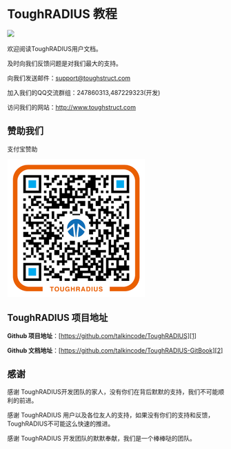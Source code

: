 # ToughRADIUS 教程

![][image-1]

欢迎阅读ToughRADIUS用户文档。

及时向我们反馈问题是对我们最大的支持。

向我们发送邮件：support@toughstruct.com

加入我们的QQ交流群组：247860313,487229323(开发)

访问我们的网站：http://www.toughstruct.com

## 赞助我们

支付宝赞助

![](imgs/toughradius_support.png "赞助ToughRADIUS开发者")


## ToughRADIUS 项目地址

**Github 项目地址**：[https://github.com/talkincode/ToughRADIUS][1]

**Github 文档地址**：[https://github.com/talkincode/ToughRADIUS-GitBook][2]

## 感谢

感谢 ToughRADIUS开发团队的家人，没有你们在背后默默的支持，我们不可能顺利的前进。

感谢 ToughRADIUS 用户以及各位友人的支持，如果没有你们的支持和反馈，ToughRADIUS不可能这么快速的推进。

感谢 ToughRADIUS 开发团队的默默奉献，我们是一个棒棒哒的团队。

[1]:	https://github.com/talkincode/ToughRADIUS
[2]:	https://github.com/talkincode/ToughRADIUS-GitBook

[image-1]:	imgs/toughradius-logo.png
